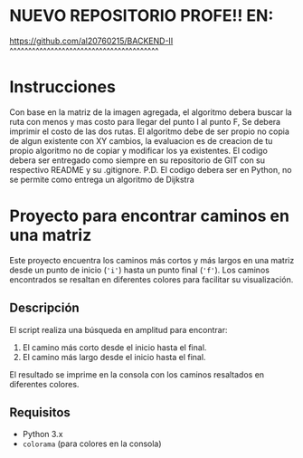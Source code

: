 # NUEVO REPOSITORIO PROFE!! EN: 
https://github.com/al20760215/BACKEND-II
^^^^^^^^^^^^^^^^^^^^^^^^^^^^^^^^^^^^^^^^

# Instrucciones
Con base en la matriz de la imagen agregada, el algoritmo debera buscar la ruta con menos y mas costo para llegar del punto I al punto F, Se debera imprimir el costo de las dos rutas.
El algoritmo debe de ser propio no copia de algun existente con XY cambios, la evaluacion es de creacion de tu propio algoritmo no de copiar y modificar los ya existentes.
El codigo debera ser entregado como siempre en su repositorio de GIT con su respectivo README y su .gitignore.
P.D. El codigo debera ser en Python, no se permite como entrega un algoritmo de Dijkstra

# Proyecto para encontrar caminos en una matriz

Este proyecto encuentra los caminos más cortos y más largos en una matriz desde un punto de inicio (`'i'`) hasta un punto final (`'f'`). Los caminos encontrados se resaltan en diferentes colores para facilitar su visualización.

## Descripción

El script realiza una búsqueda en amplitud para encontrar:
1. El camino más corto desde el inicio hasta el final.
2. El camino más largo desde el inicio hasta el final.

El resultado se imprime en la consola con los caminos resaltados en diferentes colores.

## Requisitos

- Python 3.x
- `colorama` (para colores en la consola)
